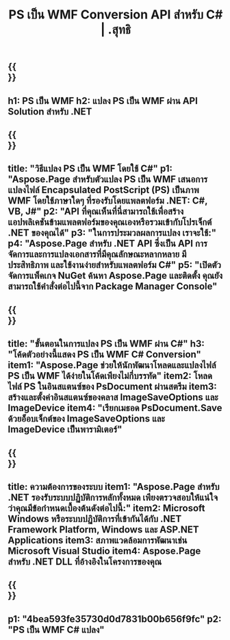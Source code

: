 ﻿---
translation: true
template: /_templates/_conversion-child-net.md
title: PS เป็น WMF Conversion API สำหรับ C# | .สุทธิ
url: /net/conversion/ps-to-wmf/
description: โค้ดตัวอย่างสำหรับการแปลง PS เป็น WMF C# ใช้โค้ดตัวอย่าง API สำหรับไฟล์แบตช์ PS เป็นการแปลง WMF ภายใน VB.NET, Asp.NET หรือแอปพลิเคชันที่ใช้ .NET
informat: PS
outformat: WMF
otherformats: XPS EPS
---

{{<section banner>}}
---
h1: PS เป็น WMF
h2: แปลง PS เป็น WMF ผ่าน API Solution สำหรับ .NET
---

{{<section overview>}}
---
title: "วิธีแปลง PS เป็น WMF โดยใช้ C#"
p1: "Aspose.Page สำหรับตัวแปลง PS เป็น WMF เสนอการแปลงไฟล์ Encapsulated PostScript (PS) เป็นภาพ WMF โดยใช้ภาษาใดๆ ที่รองรับโดยแพลตฟอร์ม .NET: C#, VB, J#"
p2: "API ที่คุณเห็นที่นี่สามารถใช้เพื่อสร้างแอปพลิเคชันข้ามแพลตฟอร์มของคุณเองหรือรวมเข้ากับโปรเจ็กต์ .NET ของคุณได้"
p3: "ในการประมวลผลการแปลง เราจะใช้:"
p4: "Aspose.Page สำหรับ .NET API ซึ่งเป็น API การจัดการและการแปลงเอกสารที่มีคุณลักษณะหลากหลาย มีประสิทธิภาพ และใช้งานง่ายสำหรับแพลตฟอร์ม C#"
p5: "เปิดตัวจัดการแพ็คเกจ NuGet ค้นหา Aspose.Page และติดตั้ง คุณยังสามารถใช้คำสั่งต่อไปนี้จาก Package Manager Console"
---

{{<section feature1>}}
---
title: "ขั้นตอนในการแปลง PS เป็น WMF ผ่าน C#"
h3: "โค้ดตัวอย่างนี้แสดง PS เป็น WMF C# Conversion"
item1: "Aspose.Page ช่วยให้นักพัฒนาโหลดและแปลงไฟล์ PS เป็น WMF ได้ง่ายในโค้ดเพียงไม่กี่บรรทัด"
item2: โหลดไฟล์ PS ในอินสแตนซ์ของ PsDocument ผ่านสตรีม
item3: สร้างและตั้งค่าอินสแตนซ์ของคลาส ImageSaveOptions และ ImageDevice
item4: "เรียกเมธอด PsDocument.Save ด้วยอ็อบเจ็กต์ของ ImageSaveOptions และ ImageDevice เป็นพารามิเตอร์"
---

{{<section feature2>}}
---
title: ความต้องการของระบบ
item1: "Aspose.Page สำหรับ .NET รองรับระบบปฏิบัติการหลักทั้งหมด เพียงตรวจสอบให้แน่ใจว่าคุณมีข้อกำหนดเบื้องต้นดังต่อไปนี้:"
item2: Microsoft Windows หรือระบบปฏิบัติการที่เข้ากันได้กับ .NET Framework Platform, Windows และ ASP.NET Applications
item3: สภาพแวดล้อมการพัฒนาเช่น Microsoft Visual Studio
item4: Aspose.Page สำหรับ .NET DLL ที่อ้างอิงในโครงการของคุณ
---

{{<section gist>}}
---
p1: "4bea593fe35730d0d7831b00b656f9fc"
p2: "PS เป็น WMF C# แปลง"
---

